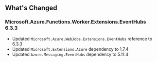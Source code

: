 ## What's Changed

<!-- Please add your release notes in the following format:
- My change description (#PR/#issue)
-->

### Microsoft.Azure.Functions.Worker.Extensions.EventHubs 6.3.3

- Updated `Microsoft.Azure.WebJobs.Extensions.EventHubs` reference to 6.3.3
- Updated `Microsoft.Extensions.Azure` dependency to 1.7.4
- Updated `Azure.Messaging.EventHubs` dependency to 5.11.4
